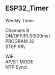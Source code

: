 ## ESP32_Timer

Weekly Timer

Channels 8\
ON/OFF/PLS(500ms)\
PROGRAM 32\
STEP 96\

WiFi\
AP/ST MODE\
NTP Sync\

